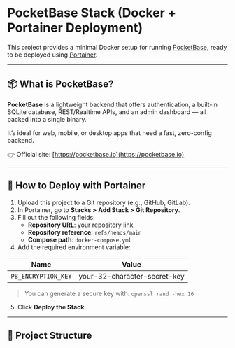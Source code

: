 # PocketBase Stack (Docker + Portainer Deployment)

This project provides a minimal Docker setup for running [PocketBase](https://pocketbase.io/), ready to be deployed using [Portainer](https://www.portainer.io/).

---

## 📦 What is PocketBase?

**PocketBase** is a lightweight backend that offers authentication, a built-in SQLite database, REST/Realtime APIs, and an admin dashboard — all packed into a single binary.

It’s ideal for web, mobile, or desktop apps that need a fast, zero-config backend.

👉 Official site: [https://pocketbase.io](https://pocketbase.io)

---

## 🚀 How to Deploy with Portainer

1. Upload this project to a Git repository (e.g., GitHub, GitLab).
2. In Portainer, go to **Stacks > Add Stack > Git Repository**.
3. Fill out the following fields:
   - **Repository URL**: your repository link
   - **Repository reference**: `refs/heads/main`
   - **Compose path**: `docker-compose.yml`
4. Add the required environment variable:

| Name                | Value                            |
|---------------------|----------------------------------|
| `PB_ENCRYPTION_KEY` | your-32-character-secret-key   |

> You can generate a secure key with: `openssl rand -hex 16`

5. Click **Deploy the Stack**.

---

## 📁 Project Structure

